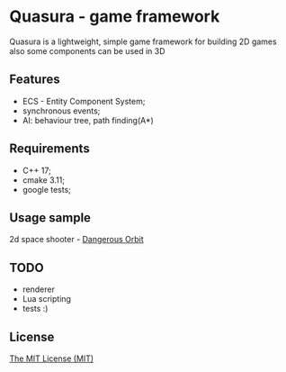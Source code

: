 # Quasura - game framework

Quasura is a lightweight, simple game framework for building 2D games also some components can be used in 3D

## Features

- ECS - Entity Component System;
- synchronous events;
- AI: behaviour tree, path finding(A*)

## Requirements

- C++ 17;
- cmake 3.11;
- google tests;

## Usage sample

2d space shooter - [Dangerous Orbit](https://github.com/jcoder39/Dangerous-Orbit)

## TODO

- renderer
- Lua scripting
- tests :)

## License

[The MIT License (MIT)](LICENSE)
